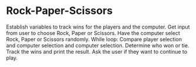 # Rock-Paper-Scissors
Establish variables to track wins for the players and the computer.
Get input from user to choose Rock, Paper or Scissors.
Have the computer select Rock, Paper or Scissors randomly.
While loop: Compare player selection and computer selection and computer selection. Determine who won or tie.
               Track the wins and print the result.
              Ask the user if they want to continue to play.
